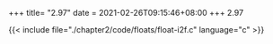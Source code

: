 +++
title= "2.97"
date = 2021-02-26T09:15:46+08:00
+++
2.97

{{< include file="./chapter2/code/floats/float-i2f.c" language="c" >}}

